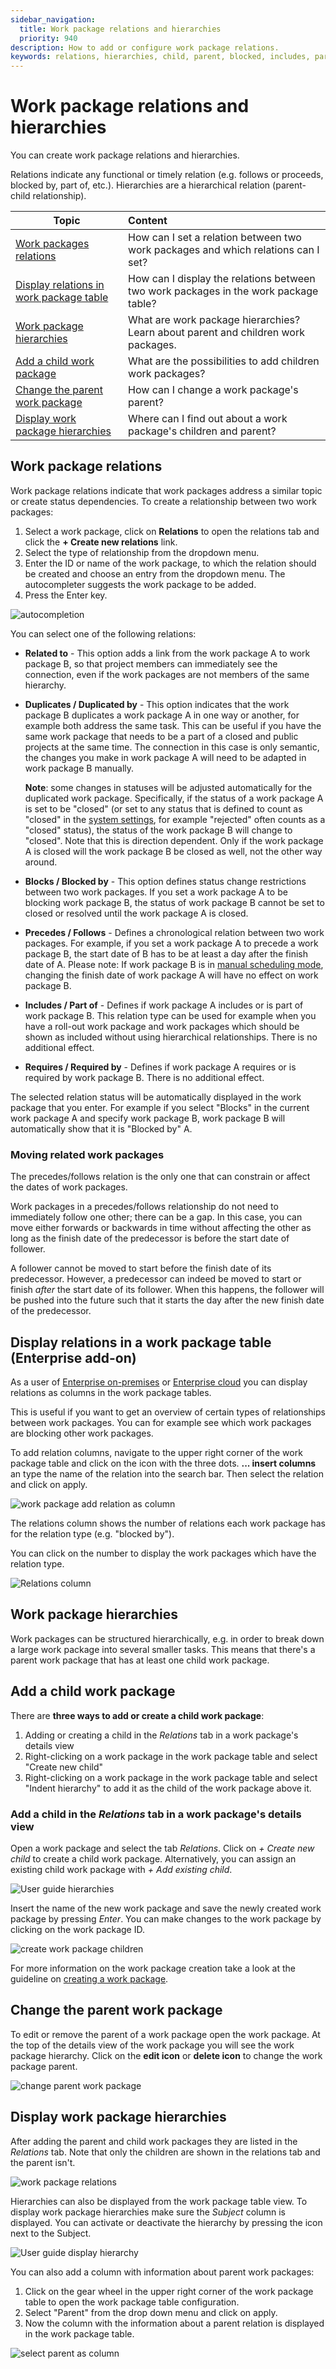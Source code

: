 ```yaml
---
sidebar_navigation:
  title: Work package relations and hierarchies
  priority: 940
description: How to add or configure work package relations.
keywords: relations, hierarchies, child, parent, blocked, includes, part of
---
```


# Work package relations and hierarchies

You can create work package relations and hierarchies.

Relations indicate any functional or timely relation (e.g. follows or proceeds, blocked by, part of, etc.). Hierarchies are a hierarchical relation (parent-child relationship).

| Topic                                                        | Content                                                      |
| ------------------------------------------------------------ | :----------------------------------------------------------- |
| [Work packages relations](#work-package-relations)           | How can I set a relation between two work packages and which relations can I set? |
| [Display relations in work package table](#display-relations-in-a-work-package-table-enterprise-add-on) | How can I display the relations between two work packages in the work package table? |
| [Work package hierarchies](#work-package-hierarchies)        | What are work package hierarchies? Learn about parent and children work packages. |
| [Add a child work package](#add-a-child-work-package)        | What are the possibilities to add children work packages?    |
| [Change the parent work package](#change-the-parent-work-package) | How can I change a work package's parent?                    |
| [Display work package hierarchies](#display-work-package-hierarchies) | Where can I find out about a work package's children and parent? |

## Work package relations

Work package relations indicate that work packages address a similar topic or create status dependencies. To create a relationship between two work packages:

1. Select a work package, click on **Relations** to open the relations tab and click the **+ Create new relations** link.
2. Select the type of relationship from the dropdown menu.
3. Enter the ID or name of the work package, to which the relation should be created and choose an entry from the dropdown menu. The autocompleter suggests the work package to be added.
4. Press the Enter key.

![autocompletion](autocompletion.png)

You can select one of the following relations:

- **Related to** - This option adds a link from the work package A to work package B, so that project members can immediately see the connection, even if the work packages are not members of the same hierarchy.

- **Duplicates / Duplicated by** - This option indicates that the work package B duplicates a work package A in one way or another, for example both address the same task. This can be useful if you have the same work package that needs to be a part of a closed and public projects at the same time. The connection in this case is only semantic, the changes you make in work package A will need to be adapted in work package B manually.

  **Note**: some changes in statuses will be adjusted automatically for the duplicated work package. Specifically, if the status of a work package A is set to be "closed" (or set to any status that is defined to count as "closed" in the  [system settings](../../../system-admin-guide/manage-work-packages/work-package-status/), for example "rejected" often counts as a "closed" status), the status of the work package B will change to "closed". Note that this is direction dependent. Only if the work package A is closed will the work package B be closed as well, not the other way around.

- **Blocks / Blocked by** - This option defines status change restrictions between two work packages. If you set a work package A to be blocking work package B, the status of work package B cannot be set to closed or resolved until the work package A is closed.

- **Precedes / Follows** - Defines a chronological relation between two work packages. For example, if you set a work package A to precede a work package B, the start date of B has to be at least a day after the finish date of A.
  Please note: If work package B is in [manual scheduling mode](../../gantt-chart/scheduling/#manual-scheduling-mode), changing the finish date of work package A will have no effect on work package B.

- **Includes / Part of** - Defines if work package A includes or is part of work package B. This relation type can be used for example when you have a roll-out work package and work packages which should be shown as included without using hierarchical relationships. There is no additional effect.

- **Requires / Required by** - Defines if work package A requires or is required by work package B. There is no additional effect.

The selected relation status will be automatically displayed in the work package that you enter. For example if you select "Blocks" in the current work package A and specify work package B, work package B will automatically show that it is "Blocked by" A.

### Moving related work packages

The precedes/follows relation is the only one that can constrain or affect the dates of work packages.

Work packages in a precedes/follows relationship do not need to immediately follow one other; there can be a gap. In this case, you can move either forwards or backwards in time without affecting the other as long as the finish date of the predecessor is before the start date of follower.

A follower cannot be moved to start before the finish date of its predecessor. However, a predecessor can indeed be moved to start or finish _after_ the start date of its follower. When this happens, the follower will be pushed into the future such that it starts the day after the new finish date of the predecessor.

## Display relations in a work package table (Enterprise add-on)

As a user of [Enterprise on-premises](https://www.openproject.org/enterprise-edition/) or [Enterprise cloud](https://www.openproject.org/enterprise-edition/#hosting-options) you can display relations as columns in the work package tables.

This is useful if you want to get an overview of certain types of relationships between work packages. You can for example see which work packages are blocking other work packages.

To add relation columns, navigate to the upper right corner of the work package table and click on the icon with the three dots. **... insert columns** an type the name of the relation into the search bar. Then select the relation and click on apply.

![work package add relation as column](work-package-add-relation-as-column.png)

The relations column shows the number of relations each work package has for the relation type (e.g. "blocked by").

You can click on the number to display the work packages which have the relation type.

![Relations column](Relations_column.png)

## Work package hierarchies

Work packages can be structured hierarchically, e.g. in order to break down a large work package into several smaller tasks. This means that there's a parent work package that has at least one child work package.

## Add a child work package

There are **three ways to add or create a child work package**:

1. Adding or creating a child in the *Relations* tab in a work package's details view
2. Right-clicking on a work package in the work package table and select "Create new child"
3. Right-clicking on a work package in the work package table and select "Indent hierarchy" to add it as the child of the work package above it.

### Add a child in the *Relations* tab in a work package's details view

Open a work package and select the tab *Relations*. Click on *+ Create new child* to create a child work package. Alternatively, you can assign an existing child work package with *+ Add existing child*.

![User guide hierarchies](User-guide-hierarchies.png)

Insert the name of the new work package and save the newly created work package by pressing *Enter*. You can make changes to the work package by clicking on the work package ID.

![create work package children](image-20200129144540902.png)

For more information on the work package creation take a look at the guideline on [creating a work package](../create-work-package).

## Change the parent work package

To edit or remove the parent of a work package open the work package. At the top of the details view of the work package you will see the work package hierarchy. Click on the **edit icon** or **delete icon** to change the work package parent.

![change parent work package](change-parent-work-package.png)

## Display work package hierarchies

After adding the parent and child work packages they are listed in the *Relations* tab.
Note that only the children are shown in the relations tab and the parent isn't.

![work package relations](image-20200129145033802.png)

Hierarchies can also be displayed from the work package table view.
To display work package hierarchies make sure the *Subject* column is displayed. You can activate or deactivate the hierarchy by pressing the icon next to the Subject.

![User guide display hierarchy](User-guide-display-hierarchy.png)

You can also add a column with information about parent work packages:

1. Click on the gear wheel in the upper right corner of the work package table to open the work package table configuration.
2. Select "Parent" from the drop down menu and click on apply.
3. Now the column with the information about a parent relation is displayed in the work package table.

![select parent as column](select-parent-as-column.png)
